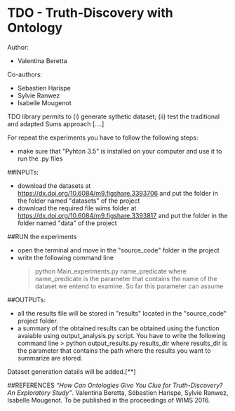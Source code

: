 # TDO - Truth-Discovery with Ontology

Author:
 - Valentina Beretta
	
Co-authors:
 - Sebastien Harispe
 - Sylvie Ranwez
 - Isabelle Mougenot

TDO library permits to (i) generate sythetic dataset; (ii) test the traditional and adapted Sums approach [....]


For repeat the experiments you have to follow the following steps:

 - make sure that "Pyhton 3.5" is installed on your computer and use it to run the .py files 
 
##INPUTs:
 - download the datasets at https://dx.doi.org/10.6084/m9.figshare.3393706 and put the folder in the folder named "datasets" of the project
 - download the required file wims folder at https://dx.doi.org/10.6084/m9.figshare.3393817 and put the folder in the folder named "data" of the project

 
##RUN the experiments
 - open the terminal and move in the "source_code" folder in the project
 - write the following command line
	> python Main_experiments.py name_predicate
   where name_predicate is the parameter that contains the name of the dataset we entend to examine. So far this parameter can assume
 
##OUTPUTs:
 - all the results file will be stored in "results" located in the "source_code" project folder.
 - a summary of the obtained results can be obtained using the function avaiable using output_analysis.py script. 
   You have to write the following command line
		> python output_results.py results_dir
   where results_dir is the parameter that contains the path where the results you want to summarize are stored.

Dataset generation datails will be added.[**]

##REFERENCES
*“How Can Ontologies Give You Clue for Truth-Discovery? An Exploratory Study”*. Valentina Beretta, Sébastien Harispe, Sylvie Ranwez, Isabelle Mougenot. To be published in the proceedings of WIMS 2016.
